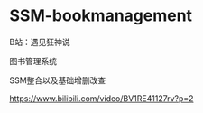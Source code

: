 # SSM-bookmanagement

B站：遇见狂神说

图书管理系统

SSM整合以及基础增删改查

https://www.bilibili.com/video/BV1RE41127rv?p=2
